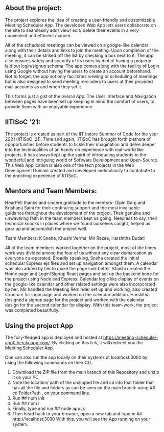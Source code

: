 ## About the project:
The project explores the idea of creating a user-friendly and customizable Meeting Scheduler App. The developed Web App lets users collaborate on the site to seamlessly add/ view/ edit/ delete their events in a very convenient and efficient manner.  
  
  
All of the scheduled meetings can be viewed on a google-like calendar along with their details and links to join the meeting. Upon completion of the meeting, it can be striked off the list by checking a box next to it. The app also ensures safety and security of its users by dint of having a properly laid out login/signup schema. The app comes along with the facility of Login using Google without having the users to create an account beforehand. Not to forget, the app not only facilitates viewing or scheduling of meetings but is also designed to send meeting reminders to users at their provided mail accounts as and when they set it.  
  
  
This forms just a gist of the overall App. The User Interface and Navigation between pages have been set up keeping in mind the comfort of users, to provide them with an enjoyable experience.  
  
## IITISoC '21:
The project is created as part of the IIT Indore Summer of Code for the year 2021 (IITISoC '21). Time and again, IITISoC has brought forth plethora of oppportunities before students to tickle their imagination and delve deeper into the technicalities of an hands-on experience with real-world like projects. It has always kept up the spirit of introducing students to the wonderful and intriguing world of Software Development and Open-Source. This Web Application is also one of the tech projects in the Web Development Domain created and developed meticulously to contribute to the enriching experience of IITISoC.  

## Mentors and Team Members:
Heartfelt thanks and sincere gratitude to the mentors- Dipin Garg and Krishanu Saini for their continuing support and the most invaluable guidance throughout the development of the project. Their genuine and unwavering faith in the team members kept us going. Needless to say, their technical knacks in places where we found ourselves caught, helped us gear up and accomplish the project well.  
  
  
Team Members: K Sneha, Khushi Verma, Mir Razee, Harshitha Budati  
  
  
All of the team members worked together on the project, most of the times work was divided among the four of us without any clear demarcation as everyone co-operated. Broadly speaking, Sneha created the initial schedular Express ejs files and set up navigation amongst them. A calendar was also added by her to make the page look better. Khushi created the Home page and Login/Signup React pages and set up the backend bone for the project using Node and Express. Calendar logic like display of events on the google-like calendar and other related settings were also incorporated by her. Mir handled the Meeting Reminder set up and working, also created structure for login page and worked on the calendar addition. Harshitha designed a signup page for the project and worked with the calendar design for the second calendar for display. With this team-work, the project was completed beautifully.  

## Using the project App
The fully-fledged app is deployed and hosted at https://meeting-scheduler-app0.herokuapp.com/ .By clicking on this link, it will redirect you the Meeting Scheduler App.  
  
  
One can also run the app locally on their systems at localhost:3000 by using the following commands on their CLI:  
1. Dowmload the ZIP file from the main branch of this Repository and unzip it on your PC.
2. Note the location/ path of the unzipped file and cd into that folder that has all the file and folders as can be seen on the main branch using ## cd FolderPath , on your      command line.
3. Run ## npm init
4. Run ## npm i
5. Finally, type and run ## node app.js
6. Then head back to your browser, open a new tab and type in ## http://localhost:3000
With this, you will see the App running on your system.  
